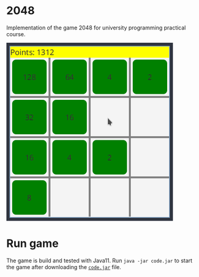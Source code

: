 # 2048
Implementation of the game 2048 for university programming practical course.

![Picture](https://github.com/PantomInach/2048/blob/master/image.png)

# Run game
The game is build and tested with Java11. Run `java -jar code.jar` to start the game after downloading the [`code.jar`](https://github.com/PantomInach/2048/blob/master/code.jar) file.
